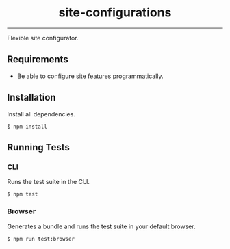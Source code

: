 <h1 align="center">site-configurations</h1>

***

Flexible site configurator.

## Requirements

- Be able to configure site features programmatically.

## Installation

Install all dependencies.

```
$ npm install
```

## Running Tests

### CLI

Runs the test suite in the CLI.

```
$ npm test
```

### Browser

Generates a bundle and runs the test suite in your default browser.

```
$ npm run test:browser
```

